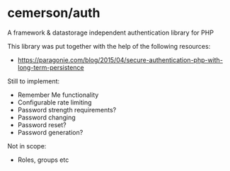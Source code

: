 # cemerson/auth

A framework & datastorage independent authentication library for PHP

This library was put together with the help of the following resources:

* https://paragonie.com/blog/2015/04/secure-authentication-php-with-long-term-persistence

Still to implement:

 - Remember Me functionality
 - Configurable rate limiting
 - Password strength requirements?
 - Password changing
 - Password reset?
 - Password generation?

Not in scope:

 - Roles, groups etc
